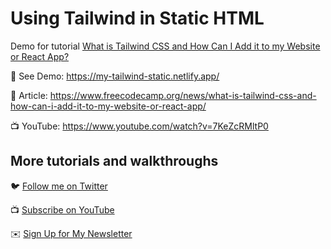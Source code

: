 # Using Tailwind in Static HTML

Demo for tutorial [What is Tailwind CSS and How Can I Add it to my Website or React App?](https://www.youtube.com/watch?v=7KeZcRMltP0)

🚀 See Demo: https://my-tailwind-static.netlify.app/

📝 Article: https://www.freecodecamp.org/news/what-is-tailwind-css-and-how-can-i-add-it-to-my-website-or-react-app/

📺 YouTube: https://www.youtube.com/watch?v=7KeZcRMltP0

## More tutorials and walkthroughs

🐦 [Follow me on Twitter](https://twitter.com/colbyfayock)

📺 [Subscribe on YouTube](https://www.youtube.com/colbyfayock)

✉️ [Sign Up for My Newsletter](https://colbyfayock.com/newsletter)
